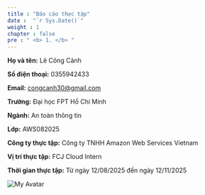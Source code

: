 ```yaml
---
title : "Báo cáo thực tập"
date :  "`r Sys.Date()`" 
weight : 1 
chapter : false
pre : " <b> 1. </b> "
---
```

  **Họ và tên:** Lê Công Cảnh
  
  **Số điện thoại:** 0355942433
  
  **Email:** congcanh30@gmail.com
  
  **Trường:** Đại học FPT Hồ Chí Minh 
  
  **Ngành:** An toàn thông tin
  
  **Lớp:** AWS082025
  
  **Công ty thực tập:** Công ty TNHH Amazon Web Services Vietnam
  
  **Vị trí thực tập:** FCJ Cloud Intern
  
  **Thời gian thực tập:** Từ ngày 12/08/2025 đến ngày 12/11/2025

  ![My Avatar](/images/Gemini_Generated_Image_ko3nmgko3nmgko3n.jpg)

  




